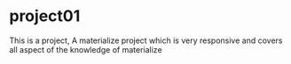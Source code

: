 # project01
This is a project, A materialize project which is very responsive and covers all aspect of the knowledge of materialize
